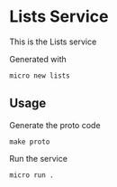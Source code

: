 # Lists Service

This is the Lists service

Generated with

```
micro new lists
```

## Usage

Generate the proto code

```
make proto
```

Run the service

```
micro run .
```